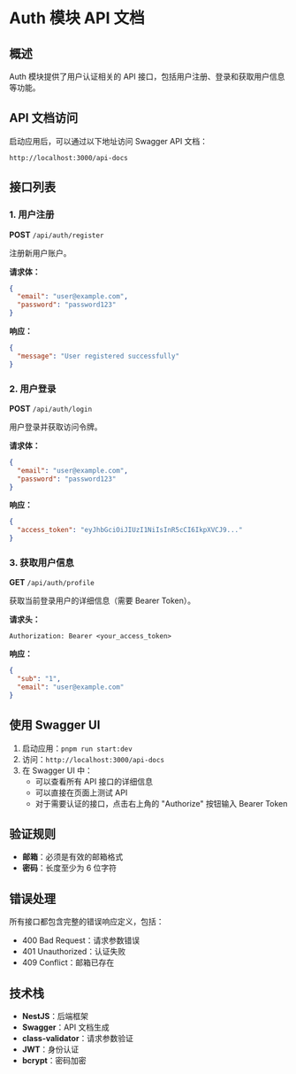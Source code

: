 # Auth 模块 API 文档

## 概述

Auth 模块提供了用户认证相关的 API 接口，包括用户注册、登录和获取用户信息等功能。

## API 文档访问

启动应用后，可以通过以下地址访问 Swagger API 文档：

```
http://localhost:3000/api-docs
```

## 接口列表

### 1. 用户注册

**POST** `/api/auth/register`

注册新用户账户。

**请求体：**
```json
{
  "email": "user@example.com",
  "password": "password123"
}
```

**响应：**
```json
{
  "message": "User registered successfully"
}
```

### 2. 用户登录

**POST** `/api/auth/login`

用户登录并获取访问令牌。

**请求体：**
```json
{
  "email": "user@example.com",
  "password": "password123"
}
```

**响应：**
```json
{
  "access_token": "eyJhbGciOiJIUzI1NiIsInR5cCI6IkpXVCJ9..."
}
```

### 3. 获取用户信息

**GET** `/api/auth/profile`

获取当前登录用户的详细信息（需要 Bearer Token）。

**请求头：**
```
Authorization: Bearer <your_access_token>
```

**响应：**
```json
{
  "sub": "1",
  "email": "user@example.com"
}
```

## 使用 Swagger UI

1. 启动应用：`pnpm run start:dev`
2. 访问：`http://localhost:3000/api-docs`
3. 在 Swagger UI 中：
   - 可以查看所有 API 接口的详细信息
   - 可以直接在页面上测试 API
   - 对于需要认证的接口，点击右上角的 "Authorize" 按钮输入 Bearer Token

## 验证规则

- **邮箱**：必须是有效的邮箱格式
- **密码**：长度至少为 6 位字符

## 错误处理

所有接口都包含完整的错误响应定义，包括：
- 400 Bad Request：请求参数错误
- 401 Unauthorized：认证失败
- 409 Conflict：邮箱已存在

## 技术栈

- **NestJS**：后端框架
- **Swagger**：API 文档生成
- **class-validator**：请求参数验证
- **JWT**：身份认证
- **bcrypt**：密码加密 